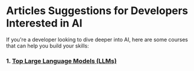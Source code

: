 # Articles Suggestions for Developers Interested in AI

If you're a developer looking to dive deeper into AI, here are some courses that can help you build your skills:

### 1. [Top Large Language Models (LLMs)](https://vectara.com/blog/top-large-language-models-llms-gpt-4-llama-gato-bloom-and-when-to-choose-one-over-the-other/)

